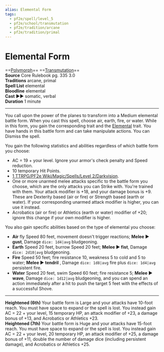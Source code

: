 ```yaml
---
alias: Elemental Form
tags:
  - pf2e/spell/level_5
  - pf2e/school/transmutation
  - pf2e/tradition/arcane
  - pf2e/tradition/primal
---
```


# Elemental Form

==[Polymorph](../../../Traits/Polymorph.md)== ==[Transmutation](../../../Traits/Transmutation.md)==  
__Source__ Core Rulebook pg. 335 3.0  
**Traditions** arcane, primal  
**Spell List** elemental  
**Bloodline** elemental  
**Cast** ►► somatic, verbal  
**Duration** 1 minute

---

You call upon the power of the planes to transform into a Medium elemental battle form. When you cast this spell, choose air, earth, fire, or water. While in this form, you gain the corresponding trait and the [Elemental](../../../Traits/Elemental.md) trait. You have hands in this battle form and can take manipulate actions. You can Dismiss the spell.

You gain the following statistics and abilities regardless of which battle form you choose:

- AC = 19 + your level. Ignore your armor's check penalty and Speed reduction.
- 10 temporary Hit Points.
- [1 TTRPG/PF2e Wiki/Magic/Spells/Level 2/Darkvision](1%20TTRPG/PF2e%20Wiki/Magic/Spells/Level%202/Darkvision).
- One or more unarmed melee attacks specific to the battle form you choose, which are the only attacks you can Strike with. You're trained with them. Your attack modifier is +18, and your damage bonus is +9. These are Dexterity based (air or fire) or Strength based (earth or water). If your corresponding unarmed attack modifier is higher, you can use it instead.
- Acrobatics (air or fire) or Athletics (earth or water) modifier of +20; ignore this change if your own modifier is higher.

You also gain specific abilities based on the type of elemental you choose:

- **Air** fly Speed 80 feet, movement doesn't trigger reactions; **Melee ► gust**, Damage `dice: 1d4|avg` bludgeoning.
- **Earth** Speed 20 feet, burrow Speed 20 feet; **Melee ► fist**, Damage `dice: 2d10|avg` bludgeoning.
- **Fire** Speed 50 feet; fire resistance 10, weakness 5 to cold and 5 to water; **Melee ► tendril** , Damage `dice: 1d8|avg` fire plus `dice: 1d4|avg` persistent fire.
- **Water** Speed 20 feet, swim Speed 60 feet; fire resistance 5; **Melee ► wave**, Damage `dice: 1d12|avg` bludgeoning, and you can spend an action immediately after a hit to push the target 5 feet with the effects of a successful Shove.

<hr>

**Heightened (6th)** Your battle form is Large and your attacks have 10-foot reach. You must have space to expand or the spell is lost. You instead gain AC = 22 + your level, 15 temporary HP, an attack modifier of +23, a damage bonus of +13, and Acrobatics or Athletics +23.  
**Heightened (7th)** Your battle form is Huge and your attacks have 15-foot reach. You must have space to expand or the spell is lost. You instead gain AC = 22 + your level, 20 temporary HP, an attack modifier of +25, a damage bonus of +11, double the number of damage dice (including persistent damage), and Acrobatics or Athletics +25.
